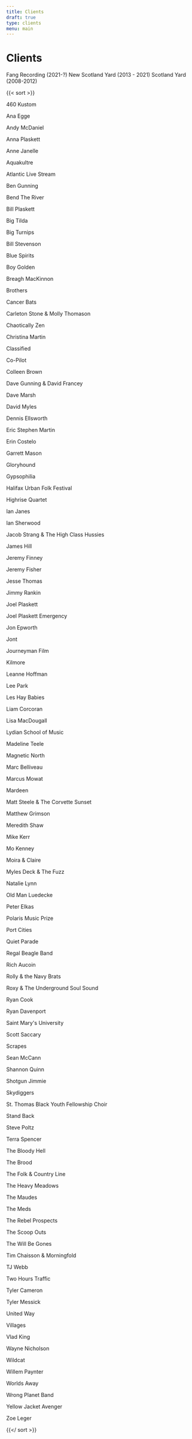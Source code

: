 ```yaml
---
title: Clients
draft: true
type: clients
menu: main
---
```

# Clients

Fang Recording (2021-?)    New Scotland Yard (2013 - 2021)   Scotland Yard (2008-2012)

{{< sort >}}

460 Kustom

Ana Egge

Andy McDaniel

Anna Plaskett

Anne Janelle

Aquakultre

Atlantic Live Stream

Ben Gunning

Bend The River

Bill Plaskett

Big Tilda

Big Turnips

Bill Stevenson

Blue Spirits

Boy Golden 

Breagh MacKinnon

Brothers

Cancer Bats

Carleton Stone & Molly Thomason

Chaotically Zen

Christina Martin

Classified

Co-Pilot

Colleen Brown

Dave Gunning & David Francey

Dave Marsh

David Myles

Dennis Ellsworth

Eric Stephen Martin

Erin Costelo

Garrett Mason

Gloryhound

Gypsophilia

Halifax Urban Folk Festival

Highrise Quartet

Ian Janes

Ian Sherwood

Jacob Strang & The High Class Hussies

James Hill

Jeremy Finney

Jeremy Fisher

Jesse Thomas

Jimmy Rankin

Joel Plaskett 

Joel Plaskett Emergency

Jon Epworth

Jont

Journeyman Film

Kilmore

Leanne Hoffman

Lee Park

Les Hay Babies

Liam Corcoran

Lisa MacDougall

Lydian School of Music

Madeline Teele

Magnetic North

Marc Belliveau

Marcus Mowat

Mardeen

Matt Steele & The Corvette Sunset

Matthew Grimson

Meredith Shaw

Mike Kerr

Mo Kenney

Moira & Claire

Myles Deck & The Fuzz

Natalie Lynn

Old Man Luedecke

Peter Elkas

Polaris Music Prize

Port Cities

Quiet Parade

Regal Beagle Band

Rich Aucoin

Rolly & the Navy Brats

Roxy & The Underground Soul Sound

Ryan Cook

Ryan Davenport

Saint Mary's University

Scott Saccary

Scrapes

Sean McCann

Shannon Quinn

Shotgun Jimmie

Skydiggers

St. Thomas Black Youth Fellowship Choir

Stand Back

Steve Poltz

Terra Spencer

The Bloody Hell

The Brood

The Folk & Country Line

The Heavy Meadows

The Maudes

The Meds

The Rebel Prospects

The Scoop Outs

The Will Be Gones

Tim Chaisson & Morningfold

TJ Webb

Two Hours Traffic

Tyler Cameron

Tyler Messick

United Way

Villages

Vlad King

Wayne Nicholson

Wildcat

Willem Paynter

Worlds Away

Wrong Planet Band

Yellow Jacket Avenger

Zoe Leger

{{</ sort >}}